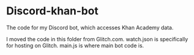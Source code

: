# Discord-khan-bot
The code for my Discord bot, which accesses Khan Academy data.

I moved the code in this folder from Glitch.com.
watch.json is specifically for hosting on Glitch.
main.js is where main bot code is.
